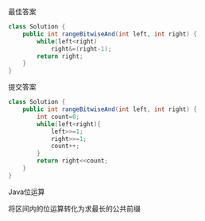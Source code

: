 最佳答案

``````java
class Solution {
    public int rangeBitwiseAnd(int left, int right) {
        while(left<right)
            right&=(right-1);
        return right;
    }
}
``````

提交答案

``````java
class Solution {
    public int rangeBitwiseAnd(int left, int right) {
        int count=0;
        while(left<right){
            left>>=1;
            right>>=1;
            count++;
        }
        return right<<count;
    }
}
``````

Java位运算

将区间内的位运算转化为求最长的公共前缀

